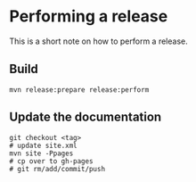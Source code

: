 # Performing a release

This is a short note on how to perform a release.

## Build

    mvn release:prepare release:perform

## Update the documentation

    git checkout <tag>
    # update site.xml
    mvn site -Ppages
    # cp over to gh-pages
    # git rm/add/commit/push

